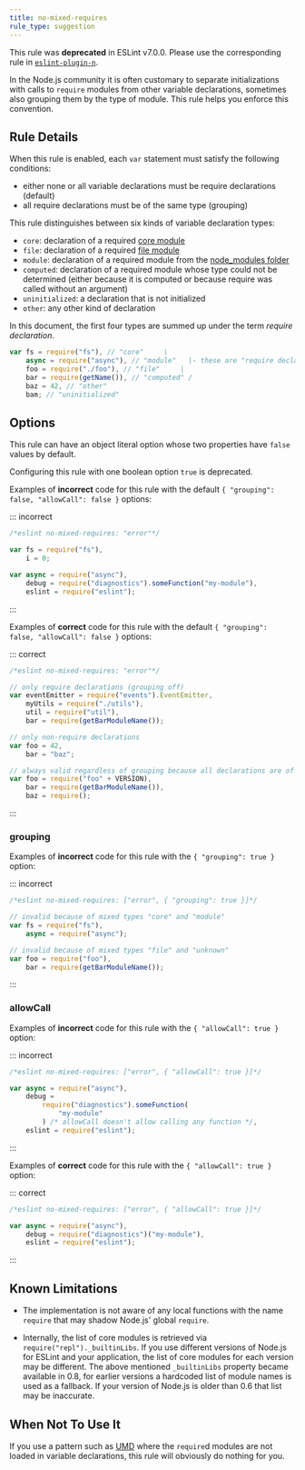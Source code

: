 ```yaml
---
title: no-mixed-requires
rule_type: suggestion
---
```


This rule was **deprecated** in ESLint v7.0.0. Please use the corresponding rule in [`eslint-plugin-n`](https://github.com/eslint-community/eslint-plugin-n).

In the Node.js community it is often customary to separate initializations with calls to `require` modules from other variable declarations, sometimes also grouping them by the type of module. This rule helps you enforce this convention.

## Rule Details

When this rule is enabled, each `var` statement must satisfy the following conditions:

-   either none or all variable declarations must be require declarations (default)
-   all require declarations must be of the same type (grouping)

This rule distinguishes between six kinds of variable declaration types:

-   `core`: declaration of a required [core module][1]
-   `file`: declaration of a required [file module][2]
-   `module`: declaration of a required module from the [node_modules folder][3]
-   `computed`: declaration of a required module whose type could not be determined (either because it is computed or because require was called without an argument)
-   `uninitialized`: a declaration that is not initialized
-   `other`: any other kind of declaration

In this document, the first four types are summed up under the term _require declaration_.

```js
var fs = require("fs"), // "core"     \
    async = require("async"), // "module"   |- these are "require declaration"s
    foo = require("./foo"), // "file"     |
    bar = require(getName()), // "computed" /
    baz = 42, // "other"
    bam; // "uninitialized"
```

## Options

This rule can have an object literal option whose two properties have `false` values by default.

Configuring this rule with one boolean option `true` is deprecated.

Examples of **incorrect** code for this rule with the default `{ "grouping": false, "allowCall": false }` options:

::: incorrect

```js
/*eslint no-mixed-requires: "error"*/

var fs = require("fs"),
    i = 0;

var async = require("async"),
    debug = require("diagnostics").someFunction("my-module"),
    eslint = require("eslint");
```

:::

Examples of **correct** code for this rule with the default `{ "grouping": false, "allowCall": false }` options:

::: correct

```js
/*eslint no-mixed-requires: "error"*/

// only require declarations (grouping off)
var eventEmitter = require("events").EventEmitter,
    myUtils = require("./utils"),
    util = require("util"),
    bar = require(getBarModuleName());

// only non-require declarations
var foo = 42,
    bar = "baz";

// always valid regardless of grouping because all declarations are of the same type
var foo = require("foo" + VERSION),
    bar = require(getBarModuleName()),
    baz = require();
```

:::

### grouping

Examples of **incorrect** code for this rule with the `{ "grouping": true }` option:

::: incorrect

```js
/*eslint no-mixed-requires: ["error", { "grouping": true }]*/

// invalid because of mixed types "core" and "module"
var fs = require("fs"),
    async = require("async");

// invalid because of mixed types "file" and "unknown"
var foo = require("foo"),
    bar = require(getBarModuleName());
```

:::

### allowCall

Examples of **incorrect** code for this rule with the `{ "allowCall": true }` option:

::: incorrect

```js
/*eslint no-mixed-requires: ["error", { "allowCall": true }]*/

var async = require("async"),
    debug =
        require("diagnostics").someFunction(
            "my-module"
        ) /* allowCall doesn't allow calling any function */,
    eslint = require("eslint");
```

:::

Examples of **correct** code for this rule with the `{ "allowCall": true }` option:

::: correct

```js
/*eslint no-mixed-requires: ["error", { "allowCall": true }]*/

var async = require("async"),
    debug = require("diagnostics")("my-module"),
    eslint = require("eslint");
```

:::

## Known Limitations

-   The implementation is not aware of any local functions with the name `require` that may shadow Node.js' global `require`.

-   Internally, the list of core modules is retrieved via `require("repl")._builtinLibs`. If you use different versions of Node.js for ESLint and your application, the list of core modules for each version may be different.
    The above mentioned `_builtinLibs` property became available in 0.8, for earlier versions a hardcoded list of module names is used as a fallback. If your version of Node.js is older than 0.6 that list may be inaccurate.

## When Not To Use It

If you use a pattern such as [UMD][4] where the `require`d modules are not loaded in variable declarations, this rule will obviously do nothing for you.

[1]: https://nodejs.org/api/modules.html#modules_core_modules
[2]: https://nodejs.org/api/modules.html#modules_file_modules
[3]: https://nodejs.org/api/modules.html#modules_loading_from_node_modules_folders
[4]: https://github.com/umdjs/umd
